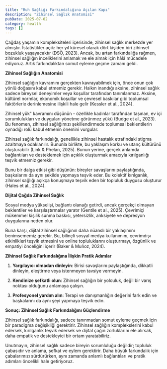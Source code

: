 ```yaml
---
title: "Ruh Sağlığı Farkındalığına Açılan Kapı"
description: "Zihinsel Sağlık Anatomisi"
pubDate: 2025-07-02
category: health
tags: []
---
```


Çağdaş yaşamın kompleksiteleri içerisinde, zihinsel sağlık merkezde yer almıştır. İstatistikler açık: her yıl küresel olarak dört kişiden biri zihinsel bozukluk yaşayacaktır (DSÖ, 2023). Ancak, bu artan farkındalığa rağmen, zihinsel sağlığın inceliklerini anlamak ve ele almak için hâlâ mücadele ediyoruz. Artık farkındalıktan somut eyleme geçme zamanı geldi.

**Zihinsel Sağlığın Anatomisi**

Zihinsel sağlığın kavramını gerçekten kavrayabilmek için, önce onun çok yönlü doğasını kabul etmemiz gerekir. Halkın inandığı aksine, zihinsel sağlık sadece bireysel deneyimler veya koşullar tarafından tanımlanmaz. Aksine, kültürel normlar, ekonomik koşullar ve çevresel baskılar gibi toplumsal faktörlerle derinlemesine ilişkili hale gelir (Kessler et al., 2024).

Zihinsel yük" kavramını düşünün - özellikle kadınlar tarafından taşınan, ev içi sorumlulukları ve duyguları yönetme görünmez yükü (Budge et al., 2023). Bu fenomen, zihinsel sağlığımızı şekillendirmede toplumsal beklentilerin oynadığı rolü kabul etmenin önemini vurgular.

Zihinsel sağlık farkındalığı, genellikle zihinsel hastalık etrafındaki stigma azaltmaya odaklanılır. Bununla birlikte, bu yaklaşım korku ve utanç kültürünü oluşturabilir (Link & Phelan, 2025). Bunun yerine, gerçek anlamda bağlantıları ve desteklemek için açıklık oluşturmak amacıyla kırılganlığı teşvik etmemiz gerekir.

Bunu bir dalga etkisi gibi düşünün: bireyler savaşlarını paylaştığında, başkalarını da aynı şekilde yapmaya teşvik eder. Bu kolektif kırılganlık, zihinsel sağlığı açıkça konuşmaya teşvik eden bir topluluk duygusu oluşturur (Hales et al., 2024).

**Dijital Çağda Zihinsel Sağlık**

Sosyal medya yükselişi, bağlantı olanağı getirdi, ancak gerçekçi olmayan beklentiler ve karşılaştırmalar yaratır (Gentile et al., 2025). Çevrimiçi mükemmel kişilik sunma baskısı, yetersizlik, anksiyete ve depresyon duygularına neden olur.

Buna karşı, dijital zihinsel sağlığının daha nüanslı bir yaklaşımını benimsememiz gerekir. Bu, bilinçli sosyal medya kullanımını, çevrimdışı etkinlikleri teşvik etmesini ve online topluluklarını oluşturmayı, özgünlik ve empatiyi önceliğini içerir (Baker & Muñoz, 2024).

**Zihinsel Sağlık Farkındalığına İlişkin Pratik Adımlar**

1. **Yargılayıcı olmadan dinleyin**: Birisi savaşlarını paylaştığında, dikkatli dinleyin, eleştirme veya istenmeyen tavsiye vermeyin.

2. **Kendinize şefkatli olun**: Zihinsel sağlığın bir yolculuk, değil bir varış noktası olduğunu anlamaya çalışın.

3. **Profesyonel yardım alın**: Terapi ve danışmanlığın değerini fark edin ve başkalarını da aynı şeyi yapmaya teşvik edin.

**Sonuç: Zihinsel Sağlık Farkındalığını Güçlendirme**

Zihinsel sağlık farkındalığı, sadece tanınmadan somut eyleme geçmek için bir paradigma değişikliği gerektirir. Zihinsel sağlığın komplekslerini kabul edersek, kırılganlık teşvik edersek ve dijital çağın zorluklarını ele alırsak, daha empatik ve destekleyici bir ortam yaratabiliriz.

Unutmayın, zihinsel sağlık sadece bireyin sorumluluğu değildir; topluluk çabasıdır ve anlama, şefkat ve eylem gerektirir. Daha büyük farkındalık için çabalarımızı sürdürürken, aynı zamanda anlamlı bağlantıları ve pratik adımları öncelikli hale getiriyoruz.